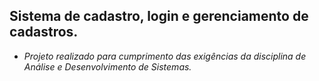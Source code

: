 ## Sistema de cadastro, login e gerenciamento de cadastros.

- *Projeto realizado para cumprimento das exigências da disciplina de Análise e Desenvolvimento de Sistemas.*


